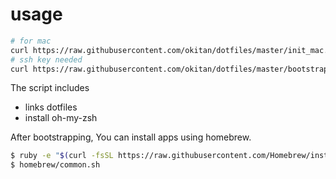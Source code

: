 # usage

```bash
# for mac
curl https://raw.githubusercontent.com/okitan/dotfiles/master/init_mac.sh  | sh
# ssh key needed
curl https://raw.githubusercontent.com/okitan/dotfiles/master/bootstrap.sh | sh
```

The script includes
* links dotfiles
* install oh-my-zsh

After bootstrapping, You can install apps using homebrew.

```bash
$ ruby -e "$(curl -fsSL https://raw.githubusercontent.com/Homebrew/install/master/install)"
$ homebrew/common.sh
```
